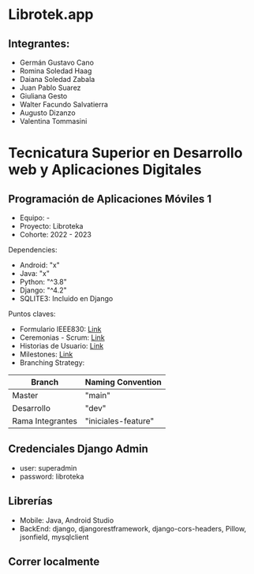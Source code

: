 # Librotek.app

## Integrantes:
* Germán Gustavo Cano
* Romina Soledad Haag
* Daiana Soledad Zabala
* Juan Pablo Suarez
* Giuliana Gesto
* Walter Facundo Salvatierra
* Augusto Dizanzo
* Valentina Tommasini


# Tecnicatura Superior en Desarrollo web y Aplicaciones Digitales
## Programación de Aplicaciones Móviles 1

- Equipo: -
- Proyecto: Libroteka
- Cohorte: 2022 - 2023

Dependencies: 
- Android: "x"
- Java: "x"
- Python: "^3.8"
- Django: "^4.2"
- SQLITE3: Incluido en Django

Puntos claves:
- Formulario IEEE830: [Link](https://github.com/ISPC-TSDW/Libroteka.app/wiki/Formulario-IEEE830#link-para-acceder-al-formulario)
- Ceremonias - Scrum: [Link](https://github.com/ISPC-TSDW/Libroteka.app/wiki/SPRINT-0)
- Historias de Usuario: [Link](https://github.com/ISPC-TSDW/Libroteka.app/wiki/Historias-de-Usuario)
- Milestones: [Link](https://github.com/ISPC-TSDW/Libroteka.app/milestones)
- Branching Strategy:

| Branch	| Naming Convention |
| -- | -- |
| Master |	"main"
| Desarrollo	| "dev"
| Rama Integrantes | "iniciales-feature"

## Credenciales Django Admin
- user: superadmin
- password: libroteka

## Librerías
- Mobile: Java, Android Studio
- BackEnd: django, djangorestframework, django-cors-headers, Pillow, jsonfield, mysqlclient

## Correr localmente


